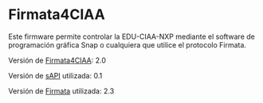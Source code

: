 # Firmata4CIAA
Este firmware permite controlar la EDU-CIAA-NXP mediante el software de programación gráfica Snap o cualquiera que utilice el protocolo Firmata.

Versión de [Firmata4CIAA](https://github.com/OlivieriIan/Firmata4CIAA): 2.0

Versión de [sAPI](https://github.com/epernia/sapi) utilizada: 0.1


Versión de [Firmata](https://github.com/firmata/protocol) utilizada: 2.3

